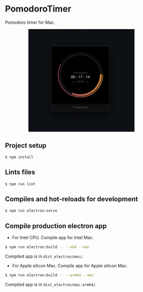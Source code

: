 # PomodoroTimer
Pomodoro timer for Mac.  

<div align="center">
  <img src="https://github.com/um7a/pomodoro_timer/raw/docs/docs/pomodoroTimer.png" width="350px">
</div>

## Project setup
```bash
$ npm install
```

## Lints files
```bash
$ npm run lint
```

## Compiles and hot-reloads for development
```bash
$ npm run electron:serve
```

## Compile production electron app
* For Intel CPU.
Compile app for Intel Mac.  
```bash
$ npm run electron:build -- --x64 --mac
```
Compiled app is in `dist_electron/mac/`.


* For Apple silicon Mac.
Compile app for Apple silicon Mac.  
```bash
$ npm run electron:build -- --arm64 --mac
```
Compiled app is in `dist_electron/mac-arm64/`.

